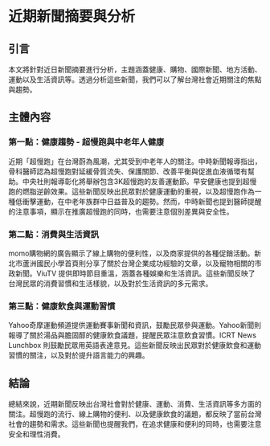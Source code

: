 # 近期新聞摘要與分析

## 引言

本文將針對近日新聞摘要進行分析，主題涵蓋健康、購物、國際新聞、地方活動、運動以及生活資訊等。透過分析這些新聞，我們可以了解台灣社會近期關注的焦點與趨勢。

## 主體內容

### 第一點：健康趨勢 - 超慢跑與中老年人健康

近期「超慢跑」在台灣蔚為風潮，尤其受到中老年人的關注。中時新聞報導指出，骨科醫師認為超慢跑對延緩骨質流失、保護關節、改善平衡與促進血液循環有幫助。中央社則報導彰化將舉辦包含3K超慢跑的友善運動節。早安健康也提到超慢跑的燃脂逆齡效果。這些新聞反映出民眾對於健康運動的重視，以及超慢跑作為一種低衝擊運動，在中老年族群中日益普及的趨勢。然而，中時新聞也提到醫師提醒的注意事項，顯示在推廣超慢跑的同時，也需要注意個別差異與安全性。

### 第二點：消費與生活資訊

momo購物網的廣告顯示了線上購物的便利性，以及商家提供的各種促銷活動。新北市蘆洲國民小學首頁則分享了關於台灣企業成功經驗的文章，以及寵物相關的市政新聞。ViuTV 提供即時節目重溫，涵蓋各種娛樂和生活資訊。這些新聞反映了台灣民眾的消費習慣和生活樣貌，以及對於生活資訊的多元需求。

### 第三點：健康飲食與運動習慣

Yahoo奇摩運動頻道提供運動賽事新聞和資訊，鼓勵民眾參與運動。Yahoo新聞則報導了關於湯品與膽固醇的健康飲食議題，提醒民眾注意飲食習慣。ICRT News Lunchbox 則鼓勵民眾用英語表達意見。這些新聞反映出民眾對於健康飲食和運動習慣的關注，以及對於提升語言能力的興趣。

## 結論

總結來說，近期新聞反映出台灣社會對於健康、運動、消費、生活資訊等多方面的關注。超慢跑的流行、線上購物的便利、以及健康飲食的議題，都反映了當前台灣社會的趨勢和需求。這些新聞也提醒我們，在追求健康和便利的同時，也需要注意安全和理性消費。
